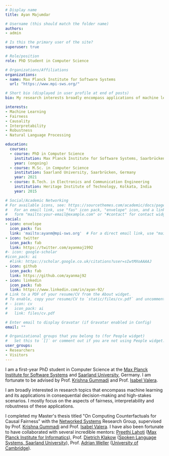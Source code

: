 ```yaml
---
# Display name
title: Ayan Majumdar

# Username (this should match the folder name)
authors:
- admin

# Is this the primary user of the site?
superuser: true

# Role/position
role: PhD Student in Computer Science

# Organizations/Affiliations
organizations:
- name: Max Planck Institute for Software Systems
  url: "https://www.mpi-sws.org/"

# Short bio (displayed in user profile at end of posts)
bio: My research interests broadly encompass applications of machine learning in decision-making and high-stakes scenarios while ensuring the fairness, robustness and explainability of such systems. 

interests:
- Machine Learning
- Fairness
- Causality
- Interpretability
- Robustness
- Natural Language Processing

education:
  courses:
  - course: PhD in Computer Science
    institution: Max Planck Institute for Software Systems, Saarbrücken, Germany
    year: (ongoing)
  - course: M.Sc. in Computer Science
    institution: Saarland University, Saarbrücken, Germany
    year: 2021
  - course: B.Tech. in Electronics and Communication Engineering
    institution: Heritage Institute of Technology, Kolkata, India
    year: 2015

# Social/Academic Networking
# For available icons, see: https://sourcethemes.com/academic/docs/page-builder/#icons
#   For an email link, use "fas" icon pack, "envelope" icon, and a link in the
#   form "mailto:your-email@example.com" or "#contact" for contact widget.
social:
- icon: envelope
  icon_pack: fas
  link: 'mailto:ayanm@mpi-sws.org'  # For a direct email link, use "mailto:test@example.org".
- icon: twitter
  icon_pack: fab
  link: https://twitter.com/ayanmaj1992
#- icon: google-scholar
#icon_pack: ai
  #link: https://scholar.google.co.uk/citations?user=sIwtMXoAAAAJ
- icon: github
  icon_pack: fab
  link: https://github.com/ayanmaj92
- icon: linkedin
  icon_pack: fab
  link: https://www.linkedin.com/in/ayan-92/
# Link to a PDF of your resume/CV from the About widget.
# To enable, copy your resume/CV to `static/files/cv.pdf` and uncomment the lines below.
# - icon: cv
#   icon_pack: ai
#   link: files/cv.pdf

# Enter email to display Gravatar (if Gravatar enabled in Config)
email: ""

# Organizational groups that you belong to (for People widget)
#   Set this to `[]` or comment out if you are not using People widget.
user_groups:
- Researchers
- Visitors
---
```


I am a first-year PhD student in Computer Science at the [Max Planck Institute for Software Systems](https://www.mpi-sws.org/) and [Saarland University](https://saarland-informatics-campus.de/), Germany. I am fortunate to be advised by Prof. [Krishna Gummadi](https://people.mpi-sws.org/~gummadi/) and Prof. [Isabel Valera](https://ivaleram.github.io/).   

I am broadly interested in research topics that encompass machine learning and its applications in consequential decision-making and high-stakes scenarios. I mostly focus on the aspects of fairness, interpretability and robustness of these applications.

I completed my Master's thesis titled "On Computing Counterfactuals for Causal Fairness" with the [Networked Systems](https://people.mpi-sws.org/~gummadi/) Research Group, supervised by Prof. [Krishna Gummadi](https://people.mpi-sws.org/~gummadi/) and Prof. [Isabel Valera](https://ivaleram.github.io/). I have also been fortunate to have collaborated with several incredible mentors: [Preethi Lahoti](https://people.mpi-inf.mpg.de/~plahoti/) ([Max Planck Institute for Informatics](https://www.mpi-inf.mpg.de/departments/databases-and-information-systems)), Prof. [Dietrich Klakow](http://scholar.google.de/citations?user=_HtGYmoAAAAJ&hl=de) ([Spoken Language Systems, Saarland University](https://www.lsv.uni-saarland.de/)), Prof. [Adrian Weller](http://mlg.eng.cam.ac.uk/adrian/) ([University of Cambridge](http://mlg.eng.cam.ac.uk/)).
